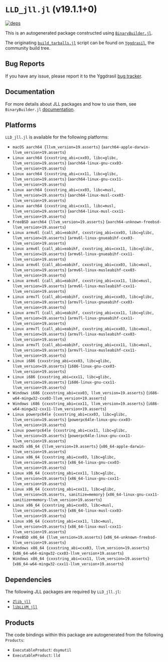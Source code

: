 # `LLD_jll.jl` (v19.1.1+0)

[![deps](https://juliahub.com/docs/LLD_jll/deps.svg)](https://juliahub.com/ui/Packages/General/LLD_jll/)

This is an autogenerated package constructed using [`BinaryBuilder.jl`](https://github.com/JuliaPackaging/BinaryBuilder.jl).

The originating [`build_tarballs.jl`](https://github.com/JuliaPackaging/Yggdrasil/blob/132bcaeda1d859a9a9b4b2e910d9e73655ea2127/L/LLVM/LLD@19/build_tarballs.jl) script can be found on [`Yggdrasil`](https://github.com/JuliaPackaging/Yggdrasil/), the community build tree.

## Bug Reports

If you have any issue, please report it to the Yggdrasil [bug tracker](https://github.com/JuliaPackaging/Yggdrasil/issues).

## Documentation

For more details about JLL packages and how to use them, see `BinaryBuilder.jl` [documentation](https://docs.binarybuilder.org/stable/jll/).

## Platforms

`LLD_jll.jl` is available for the following platforms:

* `macOS aarch64 {llvm_version=19.asserts}` (`aarch64-apple-darwin-llvm_version+19.asserts`)
* `Linux aarch64 {cxxstring_abi=cxx03, libc=glibc, llvm_version=19.asserts}` (`aarch64-linux-gnu-cxx03-llvm_version+19.asserts`)
* `Linux aarch64 {cxxstring_abi=cxx11, libc=glibc, llvm_version=19.asserts}` (`aarch64-linux-gnu-cxx11-llvm_version+19.asserts`)
* `Linux aarch64 {cxxstring_abi=cxx03, libc=musl, llvm_version=19.asserts}` (`aarch64-linux-musl-cxx03-llvm_version+19.asserts`)
* `Linux aarch64 {cxxstring_abi=cxx11, libc=musl, llvm_version=19.asserts}` (`aarch64-linux-musl-cxx11-llvm_version+19.asserts`)
* `FreeBSD aarch64 {llvm_version=19.asserts}` (`aarch64-unknown-freebsd-llvm_version+19.asserts`)
* `Linux armv6l {call_abi=eabihf, cxxstring_abi=cxx03, libc=glibc, llvm_version=19.asserts}` (`armv6l-linux-gnueabihf-cxx03-llvm_version+19.asserts`)
* `Linux armv6l {call_abi=eabihf, cxxstring_abi=cxx11, libc=glibc, llvm_version=19.asserts}` (`armv6l-linux-gnueabihf-cxx11-llvm_version+19.asserts`)
* `Linux armv6l {call_abi=eabihf, cxxstring_abi=cxx03, libc=musl, llvm_version=19.asserts}` (`armv6l-linux-musleabihf-cxx03-llvm_version+19.asserts`)
* `Linux armv6l {call_abi=eabihf, cxxstring_abi=cxx11, libc=musl, llvm_version=19.asserts}` (`armv6l-linux-musleabihf-cxx11-llvm_version+19.asserts`)
* `Linux armv7l {call_abi=eabihf, cxxstring_abi=cxx03, libc=glibc, llvm_version=19.asserts}` (`armv7l-linux-gnueabihf-cxx03-llvm_version+19.asserts`)
* `Linux armv7l {call_abi=eabihf, cxxstring_abi=cxx11, libc=glibc, llvm_version=19.asserts}` (`armv7l-linux-gnueabihf-cxx11-llvm_version+19.asserts`)
* `Linux armv7l {call_abi=eabihf, cxxstring_abi=cxx03, libc=musl, llvm_version=19.asserts}` (`armv7l-linux-musleabihf-cxx03-llvm_version+19.asserts`)
* `Linux armv7l {call_abi=eabihf, cxxstring_abi=cxx11, libc=musl, llvm_version=19.asserts}` (`armv7l-linux-musleabihf-cxx11-llvm_version+19.asserts`)
* `Linux i686 {cxxstring_abi=cxx03, libc=glibc, llvm_version=19.asserts}` (`i686-linux-gnu-cxx03-llvm_version+19.asserts`)
* `Linux i686 {cxxstring_abi=cxx11, libc=glibc, llvm_version=19.asserts}` (`i686-linux-gnu-cxx11-llvm_version+19.asserts`)
* `Windows i686 {cxxstring_abi=cxx03, llvm_version=19.asserts}` (`i686-w64-mingw32-cxx03-llvm_version+19.asserts`)
* `Windows i686 {cxxstring_abi=cxx11, llvm_version=19.asserts}` (`i686-w64-mingw32-cxx11-llvm_version+19.asserts`)
* `Linux powerpc64le {cxxstring_abi=cxx03, libc=glibc, llvm_version=19.asserts}` (`powerpc64le-linux-gnu-cxx03-llvm_version+19.asserts`)
* `Linux powerpc64le {cxxstring_abi=cxx11, libc=glibc, llvm_version=19.asserts}` (`powerpc64le-linux-gnu-cxx11-llvm_version+19.asserts`)
* `macOS x86_64 {llvm_version=19.asserts}` (`x86_64-apple-darwin-llvm_version+19.asserts`)
* `Linux x86_64 {cxxstring_abi=cxx03, libc=glibc, llvm_version=19.asserts}` (`x86_64-linux-gnu-cxx03-llvm_version+19.asserts`)
* `Linux x86_64 {cxxstring_abi=cxx11, libc=glibc, llvm_version=19.asserts}` (`x86_64-linux-gnu-cxx11-llvm_version+19.asserts`)
* `Linux x86_64 {cxxstring_abi=cxx11, libc=glibc, llvm_version=19.asserts, sanitize=memory}` (`x86_64-linux-gnu-cxx11-sanitize+memory-llvm_version+19.asserts`)
* `Linux x86_64 {cxxstring_abi=cxx03, libc=musl, llvm_version=19.asserts}` (`x86_64-linux-musl-cxx03-llvm_version+19.asserts`)
* `Linux x86_64 {cxxstring_abi=cxx11, libc=musl, llvm_version=19.asserts}` (`x86_64-linux-musl-cxx11-llvm_version+19.asserts`)
* `FreeBSD x86_64 {llvm_version=19.asserts}` (`x86_64-unknown-freebsd-llvm_version+19.asserts`)
* `Windows x86_64 {cxxstring_abi=cxx03, llvm_version=19.asserts}` (`x86_64-w64-mingw32-cxx03-llvm_version+19.asserts`)
* `Windows x86_64 {cxxstring_abi=cxx11, llvm_version=19.asserts}` (`x86_64-w64-mingw32-cxx11-llvm_version+19.asserts`)

## Dependencies

The following JLL packages are required by `LLD_jll.jl`:

* [`Zlib_jll`](https://github.com/JuliaBinaryWrappers/Zlib_jll.jl)
* [`libLLVM_jll`](https://github.com/JuliaBinaryWrappers/libLLVM_jll.jl)

## Products

The code bindings within this package are autogenerated from the following `Products`:

* `ExecutableProduct`: `dsymutil`
* `ExecutableProduct`: `lld`
